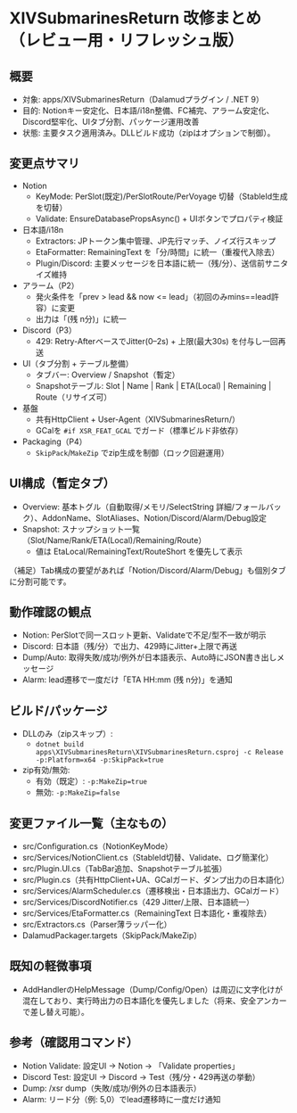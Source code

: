 # XIVSubmarinesReturn 改修まとめ（レビュー用・リフレッシュ版）

## 概要
- 対象: apps/XIVSubmarinesReturn（Dalamudプラグイン / .NET 9）
- 目的: Notionキー安定化、日本語/i18n整備、FC補完、アラーム安定化、Discord堅牢化、UIタブ分割、パッケージ運用改善
- 状態: 主要タスク適用済み。DLLビルド成功（zipはオプションで制御）。

## 変更点サマリ
- Notion
  - KeyMode: PerSlot(既定)/PerSlotRoute/PerVoyage 切替（StableId生成を切替）
  - Validate: EnsureDatabasePropsAsync() + UIボタンでプロパティ検証
- 日本語/i18n
  - Extractors: JPトークン集中管理、JP先行マッチ、ノイズ行スキップ
  - EtaFormatter: RemainingText を「分/時間」に統一（重複代入除去）
  - Plugin/Discord: 主要メッセージを日本語に統一（残/分）、送信前サニタイズ維持
- アラーム（P2）
  - 発火条件を「prev > lead && now <= lead」（初回のみmins==lead許容）に変更
  - 出力は「(残 n分)」に統一
- Discord（P3）
  - 429: Retry-AfterベースでJitter(0–2s) + 上限(最大30s) を付与し一回再送
- UI（タブ分割 + テーブル整備）
  - タブバー: Overview / Snapshot（暫定）
  - Snapshotテーブル: Slot | Name | Rank | ETA(Local) | Remaining | Route（リサイズ可）
- 基盤
  - 共有HttpClient + User-Agent（XIVSubmarinesReturn/<ver>）
  - GCalを `#if XSR_FEAT_GCAL` でガード（標準ビルド非依存）
- Packaging（P4）
  - `SkipPack`/`MakeZip` でzip生成を制御（ロック回避運用）

## UI構成（暫定タブ）
- Overview: 基本トグル（自動取得/メモリ/SelectString 詳細/フォールバック）、AddonName、SlotAliases、Notion/Discord/Alarm/Debug設定
- Snapshot: スナップショット一覧（Slot/Name/Rank/ETA(Local)/Remaining/Route）
  - 値は EtaLocal/RemainingText/RouteShort を優先して表示

（補足）Tab構成の要望があれば「Notion/Discord/Alarm/Debug」も個別タブに分割可能です。

## 動作確認の観点
- Notion: PerSlotで同一スロット更新、Validateで不足/型不一致が明示
- Discord: 日本語（残/分）で出力、429時にJitter+上限で再送
- Dump/Auto: 取得失敗/成功/例外が日本語表示、Auto時にJSON書き出しメッセージ
- Alarm: lead遷移で一度だけ「ETA HH:mm (残 n分)」を通知

## ビルド/パッケージ
- DLLのみ（zipスキップ）:
  - `dotnet build apps\XIVSubmarinesReturn\XIVSubmarinesReturn.csproj -c Release -p:Platform=x64 -p:SkipPack=true`
- zip有効/無効:
  - 有効（既定）: `-p:MakeZip=true`
  - 無効: `-p:MakeZip=false`

## 変更ファイル一覧（主なもの）
- src/Configuration.cs（NotionKeyMode）
- src/Services/NotionClient.cs（StableId切替、Validate、ログ簡潔化）
- src/Plugin.UI.cs（TabBar追加、Snapshotテーブル拡張）
- src/Plugin.cs（共有HttpClient+UA、GCalガード、ダンプ出力の日本語化）
- src/Services/AlarmScheduler.cs（遷移検出・日本語出力、GCalガード）
- src/Services/DiscordNotifier.cs（429 Jitter/上限、日本語統一）
- src/Services/EtaFormatter.cs（RemainingText 日本語化・重複除去）
- src/Extractors.cs（Parser薄ラッパー化）
- DalamudPackager.targets（SkipPack/MakeZip）

## 既知の軽微事項
- AddHandlerのHelpMessage（Dump/Config/Open）は周辺に文字化けが混在しており、実行時出力の日本語化を優先しました（将来、安全アンカーで差し替え可能）。

## 参考（確認用コマンド）
- Notion Validate: 設定UI → Notion → 「Validate properties」
- Discord Test: 設定UI → Discord → Test（残/分・429再送の挙動）
- Dump: /xsr dump（失敗/成功/例外の日本語表示）
- Alarm: リード分（例: 5,0）でlead遷移時に一度だけ通知
